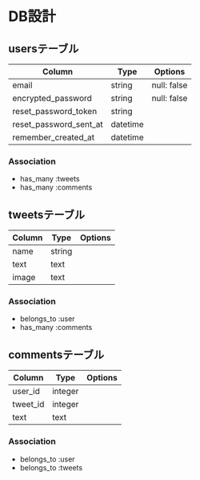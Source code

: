 # DB設計

## usersテーブル

|Column|Type|Options|
|------|----|-------|
|email|string|null: false|
|encrypted_password|string|null: false|
|reset_password_token|string||
|reset_password_sent_at|datetime||
|remember_created_at|datetime||

### Association
- has_many :tweets
- has_many :comments

## tweetsテーブル

|Column|Type|Options|
|------|----|-------|
|name|string||
|text|text||
|image|text||

### Association
- belongs_to :user
- has_many :comments

## commentsテーブル

|Column|Type|Options|
|------|----|-------|
|user_id|integer||
|tweet_id|integer||
|text|text||

### Association
- belongs_to :user
- belongs_to :tweets